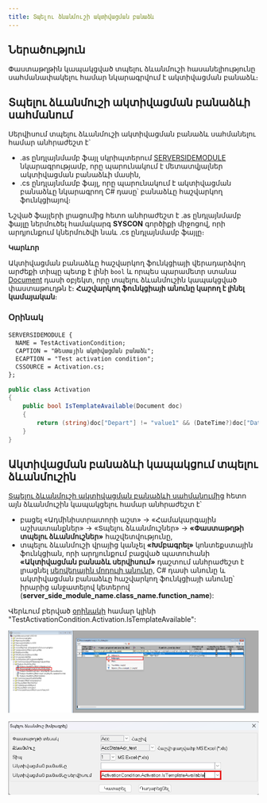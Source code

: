```yaml
---
title: Տպելու ձևանմուշի ակտիվացման բանաձև
---
```


## Ներածություն

Փաստաթղթին կապակցված տպելու ձևանմուշի հասանելիությունը սահմանափակելու համար նկարագրվում է ակտիվացման բանաձև։

## Տպելու ձևանմուշի ակտիվացման բանաձևի սահմանում

Սերվիսում տպելու ձևանմուշի ակտիվացման բանաձև սահմանելու համար անհրաժեշտ է`
* .as ընդլայնմամբ ֆայլ սկրիպտերում [SERVERSIDEMODULE](../extensions/definitions/server_side_module.md) նկարագրությամբ, որը պարունակում է մետատվյալներ ակտիվացման բանաձևի մասին,
* .cs ընդլայնմամբ ֆայլ, որը պարունակում է ակտիվացման բանաձևը նկարագրող C# դասը՝ բանաձևը հաշվարկող ֆունկցիայով։ 

Նշված ֆայլերի լրացումից հետո անհրաժեշտ է .as ընդլայնմամբ ֆայլը ներմուծել համակարգ **SYSCON** գործիքի միջոցով, որի արդյունքում կներմուծվի նաև .cs ընդլայնմամբ ֆայլը։

**Կարևոր**

Ակտիվացման բանաձևը հաշվարկող ֆունկցիայի վերադարձվող արժեքի տիպը պետք է լինի `bool` և որպես պարամետր ստանա [Document](../../definitions/document.md) դասի օբյեկտ, որը տպելու ձևանմուշին կապակցված փաստաթուղթն է։ **Հաշվարկող ֆունկցիայի անունը կարող է լինել կամայական**։

### Օրինակ

```as4x
SERVERSIDEMODULE {
  NAME = TestActivationCondition;
  CAPTION = "Թեստային ակտիվացման բանաձև";
  ECAPTION = "Test activation condition";
  CSSOURCE = Activation.cs;
};
```

```c#
public class Activation
{
    public bool IsTemplateAvailable(Document doc)
    {
        return (string)doc["Depart"] != "value1" && (DateTime?)doc["Date"] == null;
    }
}
```

## Ակտիվացման բանաձևի կապակցում տպելու ձևանմուշին

[Տպելու ձևանմուշի ակտիվացման բանաձևի սահմանումից](#տպելու-ձևանմուշի-ակտիվացման-բանաձևի-սահմանում) հետո այն ձևանմուշին կապակցելու համար անհրաժեշտ է՝
* բացել «Ադմինիստրատորի աշտ» -> «Համակարգային աշխատանքներ» -> «Տպելու ձևանմուշներ» -> **«Փաստաթղթի տպելու ձևանմուշներ»** հաշվետվությունը,
* տպելու ձևանմուշի վրայից կանչել **«Խմբագրել»** կոնտեքստային ֆունկցիան, որի արդյունքում բացված պատուհանի **«Ակտիվացման բանաձև սերվիսում»** դաշտում անհրաժեշտ է լրացնել [սերվերային մոդուլի անունը](../extensions/definitions/server_side_module.md#name), C# դասի անունը և ակտիվացման բանաձևը հաշվարկող ֆունկցիայի անունը՝ իրարից անջատելով կետերով (**server_side_module_name.class_name.function_name**):

Վերևում բերված [օրինակի](#օրինակ) համար կլինի "TestActivationCondition.Activation.IsTemplateAvailable":

![Տպելու ձևանմուշի ակտիվացման բանաձևի կապակցում](images/template_activation_condition_in_service/document_print_templates_edit.png)

![Փաստաթղթի տպելու ձևանմուշներ](images/template_activation_condition_in_service/document_print_templates.png)

